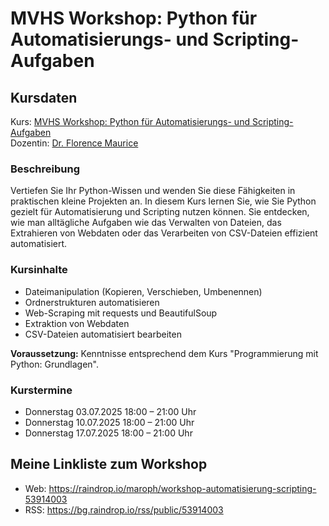 # MVHS Workshop: Python für Automatisierungs- und Scripting-Aufgaben

## Kursdaten
Kurs: [MVHS Workshop: Python für Automatisierungs- und Scripting-Aufgaben](https://www.mvhs.de/kurse/online-programm/it-digitales/workshop-python-fuer-automatisierungs-und-scripting-aufgaben/online-kurs-460-C-U486390)  
Dozentin: [Dr. Florence Maurice](https://www.maurice-web.de/)

### Beschreibung
Vertiefen Sie Ihr Python-Wissen und
wenden Sie diese Fähigkeiten in
praktischen kleine Projekten an. In
diesem Kurs lernen Sie, wie Sie Python
gezielt für Automatisierung und Scripting
nutzen können. Sie entdecken, wie man
alltägliche Aufgaben wie das Verwalten
von Dateien, das Extrahieren von Webdaten
oder das Verarbeiten von CSV-Dateien
effizient automatisiert.

### Kursinhalte
* Dateimanipulation (Kopieren, Verschieben, Umbenennen)
* Ordnerstrukturen automatisieren
* Web-Scraping mit requests und BeautifulSoup
* Extraktion von Webdaten
* CSV-Dateien automatisiert bearbeiten

**Voraussetzung:** Kenntnisse entsprechend dem Kurs "Programmierung mit Python: Grundlagen".

### Kurstermine
* Donnerstag 03.07.2025 18:00 – 21:00 Uhr
* Donnerstag 10.07.2025 18:00 – 21:00 Uhr
* Donnerstag 17.07.2025 18:00 – 21:00 Uhr

## Meine Linkliste zum Workshop
* Web: <https://raindrop.io/maroph/workshop-automatisierung-scripting-53914003>
* RSS: <https://bg.raindrop.io/rss/public/53914003>
